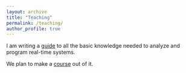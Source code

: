```yaml
---
layout: archive
title: "Teaching"
permalink: /teaching/
author_profile: true
---
```


I am writing a [guide](https://absorensen.github.io/the-guide/) to all the basic knowledge needed to analyze and program real-time systems.

We plan to make a [course](https://absorensen.github.io/real-time-visual-and-machine-learning-systems/) out of it.
